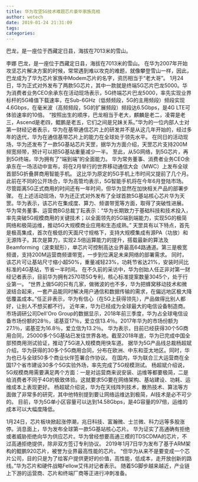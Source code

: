 ```yaml
---
title: 华为攻坚5G技术难题芯片豪华家族亮相
author: wetech
date: 2019-01-24 21:31:09
tags: 
categories: 
---
```

巴龙，是一座位于西藏定日县，海拔在7013米的雪山。
<!-- more -->
李娜
巴龙，是一座位于西藏定日县，海拔在7013米的雪山。
在华为2007年开始攻坚芯片解决方案的时候，常常遇到难以攻克的难题，就像攀登雪山一样，因此，巴龙成为了华为芯片家族中Modem芯片的名字，资历相当于“老大哥”。
1月24日，华为正式对外发布了两款5G芯片，其中一款就是终端5G芯片巴龙5000。华为消费者业务CEO余承东在活动现场表示，5G终端芯片巴龙5000，率先实现业界标杆的5G峰值下载速率，在Sub-6GHz（低频频段，5G的主用频段）频段实现4.6Gbps，在毫米波（高频频段，5G的扩展频段）频段达6.5Gbps，是4G LTE可体验速率的10倍。
“按照出生的顺序，巴龙相当于老大，麒麟是老二，凌霄是老三，Ascend是老四，鲲鹏是老五，它们之间是兄妹关系。”华为的一位内部人士对第一财经记者表示，华为在基带通信芯片上的研发并不是从这几年开始的，经过多年的迭代，华为在通信基带芯片上的能力在全球处于领先水平。
在同日的活动现场，华为还发布了一款5G基站芯片天罡，据华为方面介绍，天罡芯片支持200M频宽频带，预计可以把5G基站重量减少一半。
至此，从5G网络，到5G芯片，再到5G终端，华为拥有了“端到端”的全面能力。
华为常务董事、消费者业务CEO余承东在一场活动中宣布，将在2月举行的世界移动通信大会（MWC）上发布全球首部5G折叠屏商用智能手机。
这比华为原定的5G手机上市时间又提前了几个月。此前在不同的公开场合，华为高管均表示，5G智能手机将在今年6月登陆市场。
尽管距离5G正式商用的时间还有一年时间，但华为显然在加快相关产品的部署步骤。
在上述活动现场，华为还正式对外发布了全球首款5G基站核心芯片华为天罡。华为表示，该芯片在集成度、算力、频谱带宽等方面，取得了突破性进展。
华为常务董事、运营商BG总裁丁耘表示：“华为长期致力于基础科技和技术投入，率先突破5G规模商用的关键技术；以全面领先的5G端到端能力，实现5G的极简网络和极简运维，推动5G大规模商业应用和生态成熟。”
天罡具有以下特点，首先是极高集成，首次在极低的天面尺寸规格下，支持大规模集成有源PA（功放）和无源阵子。其次是算力，实现2.5倍运算能力的提升，搭载最新的算法及Beamforming（波束赋形），单芯片可控制高达业界最高64路通道。第三是极宽频谱，支持200M运营商频谱带宽，一步到位满足未来网络的部署需求。
同时，该芯片可让基站尺寸缩小超50%，重量减轻23%，功耗节省达21%，安装时间比标准的4G基站，节省一半时间。
在不久前的采访中，华为创始人任正非对第一财经记者表示，目前华为拥有2570项5G专利，核心标准提案数量3045个，处于行业第一。
“世界上做5G的只有几家，做微波的也不多，华为把蜂窝移动技术和微波结合起来，一套产品能同时解决用户通信和数据传输的需求，在偏远地区极大降低覆盖成本。”任正非表示，华为有信心（在5G上获得领先），产品做得比别人都好，让别人不想买都不行。
近年来，华为已经成为全球最大的电信设备制造商。市场调研公司Dell'Oro Group的数据显示，2018年前三季度，华为占全球电信设备市场份额的28％，诺基亚17％，爱立信13.4％。2017年华为的市场份额为27.1％，诺基亚为16.8％，爱立信为13.2％。
华为表示，目前已经获得30个5G商用合同，25000多个5G基站已发往世界各地。截至2018年底，华为已完成中国全部预商用测试验证，推动了5G进入规模商用快车道。
据华为5G产品线总裁杨超斌介绍，华为获得的30多个5G商用合同，分布在欧洲、中东和亚太地区。同时，华为也已与全球50多个商业伙伴签署合作协议。
在国内，华为联合三大运营商在全国17个省市建设30多个5G实验外场，率先完成了5G规模测试。
杨超斌介绍说，5G规模商用需要满足两个方面：一是对运营商来说安装、运维等都要极简，二是给消费者不同于4G的极致体验。这就要求5G要在网络架构、基站建设、功耗、运维成本上表现更好。
杨超斌介绍说，华为在天线阵列技术，散热技术、算法等方面做了非常多的研究，其中他特别提到要让网络运维达到极简，AI技术是必不可少的。
目前，华为5G单小区容量可以达到14.58Gbps，是4G容量的97倍，运维的成本可以大幅度降低。
 
 
1月24日，芯片板块掀起涨停潮，兆日科技、富瀚微、士兰微、科力远等多股涨停。消息面上，华为发布全球第一款5G基站核心芯片。
华为证实了高通确有拒绝或者威胁拒绝向华为供应芯片。华为曾经想要高通三模的TDSCDMA的芯片，不过高通拒绝提供，除非双方签订专利协议。
2019年1月7日华为发布了基于ARM架构的鲲鹏920芯片，被誉为业界最高性能的芯片。
“但华为从来不是要变成一个芯片公司，目的只是为了给客户提供更好的价值，高性能，低成本，走开放创新的路线。”华为芯片和硬件战略Fellow艾伟对记者表示。
随着5G脚步越来越近，产业链上下游的运营商、芯片和终端厂商等正进行冲刺准备。
